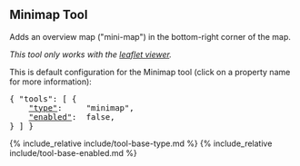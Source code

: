 ## Minimap Tool

Adds an overview map ("mini-map") in the bottom-right corner of the map.

*This tool only works with the [leaflet viewer](#type-viewer).*

This is default configuration for the Minimap tool (click on a property name for more information):
<pre>
{ "tools": [ {
    <a href="#type-property"        >"type"</a>:     "minimap",
    <a href="#enabled-property"     >"enabled"</a>:  false,
} ] }
</pre>

{% include_relative include/tool-base-type.md %}
{% include_relative include/tool-base-enabled.md %}
